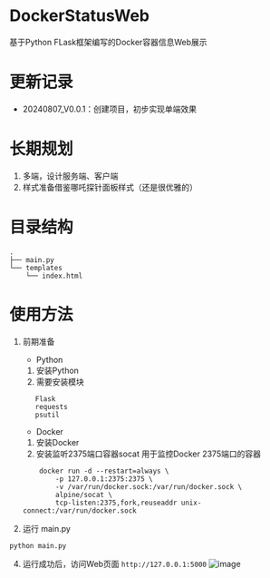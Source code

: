 # DockerStatusWeb
基于Python FLask框架编写的Docker容器信息Web展示

# 更新记录
- 20240807_V0.0.1：创建项目，初步实现单端效果


# 长期规划
1. 多端，设计服务端、客户端
2. 样式准备借鉴哪吒探针面板样式（还是很优雅的）


# 目录结构
```
.
├── main.py
└── templates
    └── index.html
```

# 使用方法
1. 前期准备
   - Python
   1. 安装Python
   2. 需要安装模块
     ```
        Flask
        requests
        psutil
     ```
   - Docker
    1. 安装Docker
    2. 安装监听2375端口容器socat
    用于监控Docker 2375端口的容器
    
    ```
        docker run -d --restart=always \
            -p 127.0.0.1:2375:2375 \
            -v /var/run/docker.sock:/var/run/docker.sock \
            alpine/socat \
            tcp-listen:2375,fork,reuseaddr unix-connect:/var/run/docker.sock
    ```

3. 运行 main.py
```
python main.py
```
4. 运行成功后，访问Web页面 `http://127.0.0.1:5000`
   ![image](https://github.com/user-attachments/assets/2f38fa00-c06d-406d-848a-7d7c3d032d46)

